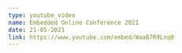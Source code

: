 ```yaml
---
type: youtube_video
name: Embedded Online Conference 2021
date: 21-05-2021
link: https://www.youtube.com/embed/WaaB7R9Lnq0
---
```

